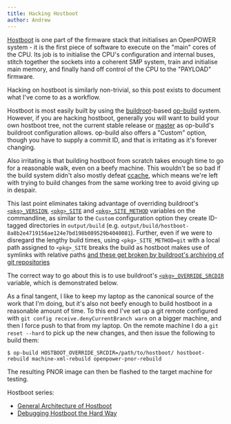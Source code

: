 ```yaml
---
title: Hacking Hostboot
author: Andrew
---
```


[Hostboot](https://github.com/open-power/hostboot) is one part of the firmware
stack that initialises an OpenPOWER system - it is the first piece of software
to execute on the "main" cores of the CPU. Its job is to initialise the
CPU's configuration and internal buses, stitch together the sockets into a
coherent SMP system, train and initialise main memory, and finally hand off
control of the CPU to the "PAYLOAD" firmware.

Hacking on hostboot is similarly non-trivial, so this post exists to document
what I've come to as a workflow.

Hostboot is most easily built by using the
[buildroot](https://buildroot.org/)-based
[op-build](https://github.com/open-power/op-build) system. However, if you
are hacking hostboot, generally you will want to build your own hostboot tree,
not the current stable release or
[master](https://github.com/open-power/hostboot/tree/master) as op-build's
buildroot configuration allows. op-build also offers a "Custom" option, though
you have to supply a commit ID, and that is irritating as it's forever
changing.

Also irritating is that building hostboot from scratch takes enough
time to go for a reasonable walk, even on a beefy machine. This wouldn't be so
bad if the build system didn't also mostly defeat
[ccache](https://ccache.samba.org/), which means we're left with trying to
build changes from the same working tree to avoid giving up in despair.

This last point eliminates taking advantage of overriding buildroot's
[`<pkg>_VERSION`](https://git.busybox.net/buildroot/tree/docs/manual/adding-packages-generic.txt?h=2018.05#n199),
[`<pkg>_SITE`](https://git.busybox.net/buildroot/tree/docs/manual/adding-packages-generic.txt?h=2018.05#n230)
and
[`<pkg>_SITE_METHOD`](https://git.busybox.net/buildroot/tree/docs/manual/adding-packages-generic.txt?h=2018.05#n270)
variables on the commandline, as similar to the `Custom` configuration option
they create ID-tagged directories in `output/build` (e.g.
`output/build/hostboot-8a8b2e4719156ae124e7bd198b089529b4040081`). Further, even
if we were to disregard the lengthy build times, using
`<pkg>_SITE_METHOD=git` with a local path assigned to `<pkg>_SITE`
breaks the build as hostboot makes use of symlinks with relative paths [and
these get broken by buildroot's archiving of git
repositories](https://patchwork.ozlabs.org/patch/957471/)

The correct way to go about this is to use buildroot's
[`<pkg>_OVERRIDE_SRCDIR`](https://buildroot.org/downloads/manual/manual.html#_using_buildroot_during_development)
variable, which is demonstrated below.

As a final tangent, I like to keep my laptop as the canonical source of the
work that I'm doing, but it's also not beefy enough to build hostboot in a
reasonable amount of time. To this end I've set up a git remote configured with
`git config receive.denyCurrentBranch warn` on a bigger machine, and then I
force push to that from my laptop.  On the remote machine I do a `git reset
--hard` to pick up the new changes, and then issue the following to build them:

```
$ op-build HOSTBOOT_OVERRIDE_SRCDIR=/path/to/hostboot/ hostboot-rebuild machine-xml-rebuild openpower-pnor-rebuild
```

The resulting PNOR image can then be flashed to the target machine for testing.

Hostboot series:

* [General Architecture of Hostboot](/notes/2018/08/19/hostboot-architecture.html)
* [Debugging Hostboot the Hard Way](/notes/2018/09/03/debugging-hostboot.html)
